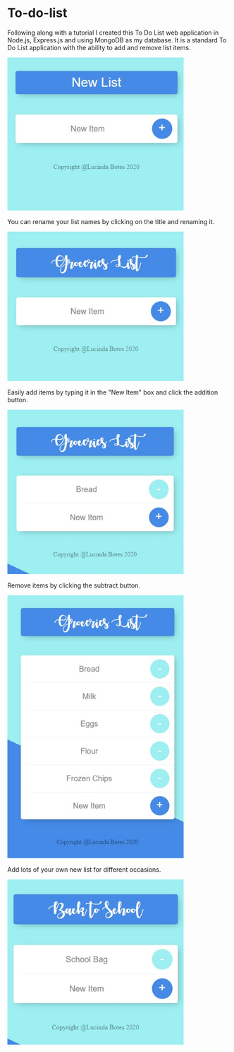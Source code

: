 # To-do-list

Following along with a tutorial I created this To Do List web application in Node.js, Express.js and using MongoDB as my database.
It is a standard To Do List application with the ability to add and remove list items.

<img src="Images/Screenshot 2022-01-26 184525.jpg" width="400">

You can rename your list names by clicking on the title and renaming it.

<img src="Images/Screenshot 2022-01-26 184619.jpg" width="400">

Easily add items by typing it in the "New Item" box and click the addition button.

<img src="Images/Screenshot 2022-01-26 185040.jpg" width="400">

Remove items by clicking the subtract button.

<img src="Images/Screenshot 2022-01-26 185147.jpg" width="400">

Add lots of your own new list for different occasions.

<img src="Images/Screenshot 2022-01-26 185410.jpg" width="400">
